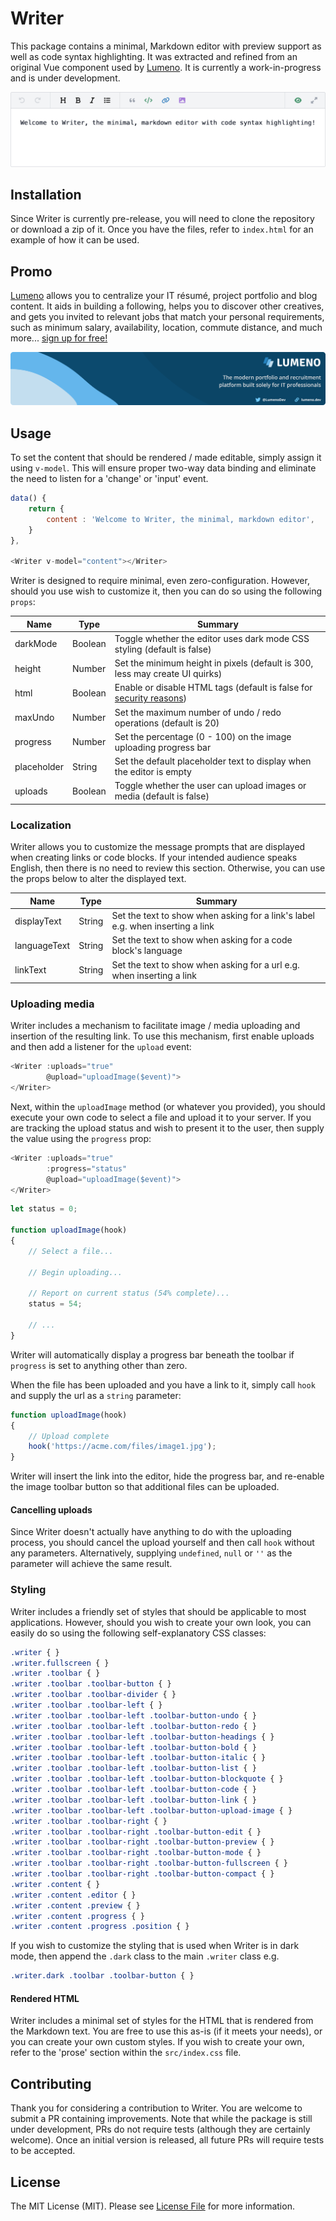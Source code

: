 # Writer

This package contains a minimal, Markdown editor with preview support as well as code syntax highlighting. It was extracted and refined from an original Vue component used by [Lumeno](https://lumeno.dev). It is currently a work-in-progress and is under development.

<!-- Screenshot -->
<p align="center">
    <img src="resources/screenshot.png" alt="Screenshot" />
</p>

## Installation

Since Writer is currently pre-release, you will need to clone the repository or download a zip of it. Once you have the files, refer to `index.html` for an example of how it can be used.

## Promo

[Lumeno](https://lumeno.dev) allows you to centralize your IT résumé, project portfolio and blog content. It aids in building a following, helps you to discover other creatives, and gets you invited to relevant jobs that match your personal requirements, such as minimum salary, availability, location, commute distance, and much more... [sign up for free!](https://lumeno.dev)

<!-- Screenshot -->
<p align="center">
    <a target="_blank" href="https://lumeno.dev">
        <img src="resources/banner.png" alt="Lumeno" style="max-height: 170px">
    </a>
</p>

## Usage

To set the content that should be rendered / made editable, simply assign it using `v-model`. This will ensure proper two-way data binding and eliminate the need to listen for a 'change' or 'input' event.

```js
data() {
    return {
        content : 'Welcome to Writer, the minimal, markdown editor',
    }
},

<Writer v-model="content"></Writer>
```

Writer is designed to require minimal, even zero-configuration. However, should you use wish to customize it, then you can do so using the following `props`:

| Name         | Type    | Summary                                                                      |
| ------------ | ------- | ---------------------------------------------------------------------------- |
| darkMode     | Boolean | Toggle whether the editor uses dark mode CSS styling (default is false)      |
| height       | Number  | Set the minimum height in pixels (default is 300, less may create UI quirks) |
| html         | Boolean | Enable or disable HTML tags (default is false for [security reasons](https://github.com/markdown-it/markdown-it/blob/master/docs/security.md)) |
| maxUndo      | Number  | Set the maximum number of undo / redo operations (default is 20)             |
| progress     | Number  | Set the percentage (0 - 100) on the image uploading progress bar             |
| placeholder  | String  | Set the default placeholder text to display when the editor is empty         |
| uploads      | Boolean | Toggle whether the user can upload images or media (default is false)        |

### Localization

Writer allows you to customize the message prompts that are displayed when creating links or code blocks. If your intended audience speaks English, then there is no need to review this section. Otherwise, you can use the props below to alter the displayed text.

| Name         | Type   | Summary                                                                          |
| ------------ | ------ | -------------------------------------------------------------------------------- |
| displayText  | String | Set the text to show when asking for a link's label e.g. when inserting a link   |
| languageText | String | Set the text to show when asking for a code block's language                     |
| linkText     | String | Set the text to show when asking for a url e.g. when inserting a link            |

### Uploading media

Writer includes a mechanism to facilitate image / media uploading and insertion of the resulting link. To use this mechanism, first enable uploads and then add a listener for the `upload` event:

```js
<Writer :uploads="true"
        @upload="uploadImage($event)">
</Writer>
```

Next, within the `uploadImage` method (or whatever you provided), you should execute your own code to select a file and upload it to your server. If you are tracking the upload status and wish to present it to the user, then supply the value using the `progress` prop:

```js
<Writer :uploads="true"
        :progress="status"
        @upload="uploadImage($event)">
</Writer>
```
```js
let status = 0;

function uploadImage(hook)
{
    // Select a file...

    // Begin uploading...

    // Report on current status (54% complete)...
    status = 54;

    // ...
}
```

Writer will automatically display a progress bar beneath the toolbar if `progress` is set to anything other than zero.

When the file has been uploaded and you have a link to it, simply call `hook` and supply the url as a `string` parameter:

```js
function uploadImage(hook)
{
    // Upload complete
    hook('https://acme.com/files/image1.jpg');
}
```

Writer will insert the link into the editor, hide the progress bar, and re-enable the image toolbar button so that additional files can be uploaded.

#### Cancelling uploads

Since Writer doesn't actually have anything to do with the uploading process, you should cancel the upload yourself and then call `hook` without any parameters. Alternatively, supplying `undefined`, `null` or `''` as the parameter will achieve the same result.

### Styling

Writer includes a friendly set of styles that should be applicable to most applications. However, should you wish to create your own look, you can easily do so using the following self-explanatory CSS classes:

```css
.writer { }
.writer.fullscreen { }
.writer .toolbar { }
.writer .toolbar .toolbar-button { }
.writer .toolbar .toolbar-divider { }
.writer .toolbar .toolbar-left { }
.writer .toolbar .toolbar-left .toolbar-button-undo { }
.writer .toolbar .toolbar-left .toolbar-button-redo { }
.writer .toolbar .toolbar-left .toolbar-button-headings { }
.writer .toolbar .toolbar-left .toolbar-button-bold { }
.writer .toolbar .toolbar-left .toolbar-button-italic { }
.writer .toolbar .toolbar-left .toolbar-button-list { }
.writer .toolbar .toolbar-left .toolbar-button-blockquote { }
.writer .toolbar .toolbar-left .toolbar-button-code { }
.writer .toolbar .toolbar-left .toolbar-button-link { }
.writer .toolbar .toolbar-left .toolbar-button-upload-image { }
.writer .toolbar .toolbar-right { }
.writer .toolbar .toolbar-right .toolbar-button-edit { }
.writer .toolbar .toolbar-right .toolbar-button-preview { }
.writer .toolbar .toolbar-right .toolbar-button-mode { }
.writer .toolbar .toolbar-right .toolbar-button-fullscreen { }
.writer .toolbar .toolbar-right .toolbar-button-compact { }
.writer .content { }
.writer .content .editor { }
.writer .content .preview { }
.writer .content .progress { }
.writer .content .progress .position { }
```

If you wish to customize the styling that is used when Writer is in dark mode, then append the `.dark` class to the main `.writer` class e.g.

```css
.writer.dark .toolbar .toolbar-button { }
```

#### Rendered HTML

Writer includes a minimal set of styles for the HTML that is rendered from the Markdown text. You are free to use this as-is (if it meets your needs), or you can create your own custom styles. If you wish to create your own, refer to the 'prose' section within the `src/index.css` file.

## Contributing

Thank you for considering a contribution to Writer. You are welcome to submit a PR containing improvements. Note that while the package is still under development, PRs do not require tests (although they are certainly welcome). Once an initial version is released, all future PRs will require tests to be accepted.

## License

The MIT License (MIT). Please see [License File](LICENSE.md) for more information.
